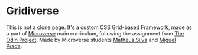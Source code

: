 # Gridiverse

This is not a clone page. It's a custom CSS Grid-based Framework, made as a part of [Microverse](https://www.microverse.org/) main curriculum, following the assignment from [The Odin Project](https://www.theodinproject.com/courses/html5-and-css3/lessons/design-your-own-grid-based-framework).
Made by Microverse students [Matheus Silva](https://github.com/matheus-fls) and [Miguel Prada](https://github.com/mapra99).
